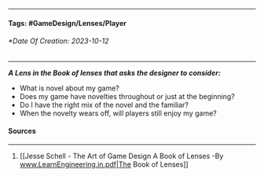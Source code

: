 __________________________________________________________________________
#### **Tags:** #GameDesign/Lenses/Player
###### *Date Of Creation: 2023-10-12
__________________________________________________________________________

***A Lens in the Book of lenses that asks the designer to consider:***
- What is novel about my game?
- Does my game have novelties throughout or just at the beginning?
- Do I have the right mix of the novel and the familiar?
- When the novelty wears off, will players still enjoy my game?
#### Sources
__________________________________________________________________________
1. [[Jesse Schell - The Art of Game Design A Book of Lenses -By www.LearnEngineering.in.pdf|The Book of Lenses]]